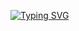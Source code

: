 [![Typing SVG](https://readme-typing-svg.herokuapp.com?font=Fira+Code&pause=1000&width=435&lines=Bienvenidos+a+este+sitio)](https://git.io/typing-svg)

<!--
**LeoAlonso01/LeoALonso01** is a ✨ _special_ ✨ repository because its `README.md` (this file) appears on your GitHub profile.

Here are some ideas to get you started:

- 🔭 I’m currently working on ...
- 🌱 I’m currently learning ...
- 👯 I’m looking to collaborate on ...
- 🤔 I’m looking for help with ...
- 💬 Ask me about ...
- 📫 How to reach me: ...
- 😄 Pronouns: ...
- ⚡ Fun fact: ...
-->
